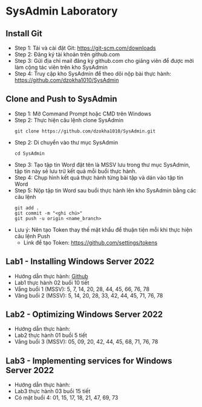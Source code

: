 # SysAdmin Laboratory
## Install Git
- Step 1: Tải và cài đặt Git: https://git-scm.com/downloads
- Step 2: Đăng ký tài khoản trên github.com
- Step 3: Gửi địa chỉ mail đăng ký github.com cho giảng viên để được mời làm cộng tác viên trên kho SysAdmin
- Step 4: Truy cập kho SysAdmin để theo dõi nộp bài thực hành: https://github.com/dzokha1010/SysAdmin
## Clone and Push to SysAdmin
- Step 1: Mở Command Prompt hoặc CMD trên Windows
- Step 2: Thực hiện câu lệnh clone SysAdmin
  ```
  git clone https://github.com/dzokha1010/SysAdmin.git
  ```
- Step 2: Di chuyển vào thư mục SysAdmin
  ```
  cd SysAdmin
  ```
- Step 3: Tạo tập tin Word đặt tên là MSSV lưu trong thư mục SysAdmin, tập tin này sẻ lưu trữ kết quả mỗi buổi thực hành.
- Step 4: Chụp hình kết quả thực hành từng bài tập và dán vào tập tin Word
- Step 5: Nộp tập tin Word sau buổi thực hành lên kho SysAdmin bằng các câu lệnh
  ```
  git add .  
  git commit -m "<ghi chú>"  
  git push -u origin <name_branch>
  ```
- Lưu ý: Nên tạo Token thay thế mật khẩu để thuận tiện mỗi khi thực hiện câu lệnh Push
  - Link để tạo Token: https://github.com/settings/tokens
## Lab1 - Installing Windows Server 2022
- Hướng dẫn thực hành: [Github](https://github.com/dzokha1010/Documents/blob/main/System_Administration_Maintenance/Lab1_Install_Windows_Server.md)
- Lab1 thực hành 02 buổi 10 tiết
- Vắng buổi 1 (MSSV): 5, 7, 14, 20, 28, 44, 45, 66, 76, 78
- Văng buổi 2 (MSSV): 5, 14, 20, 28, 33, 42, 44, 45, 71, 76, 78
## Lab2 - Optimizing Windows Server 2022
- Hướng dẫn thực hành:
- Lab2 thực hành 01 buổi 5 tiết
- Vắng buổi 3 (MSSV): 05, 09, 20, 42, 44, 45, 68, 71, 76, 78
## Lab3 - Implementing services for Windows Server 2022
- Hướng dẫn thực hành:
- Lab3 thực hành 03 buổi 15 tiết
- Có mặt buổi 4: 01, 15, 17, 18, 21, 47, 69, 73

  
